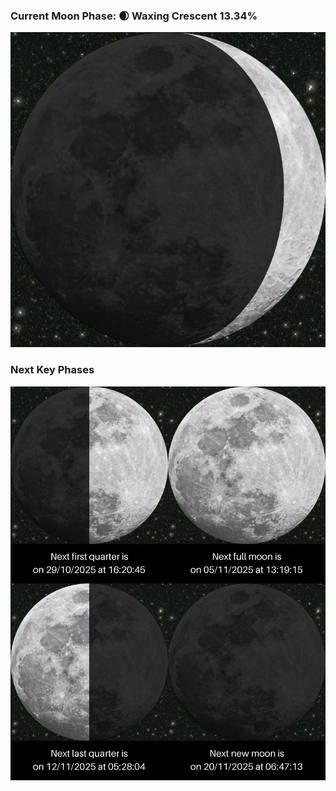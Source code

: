 ### Current Moon Phase: 🌒 Waxing Crescent 13.34%
![Moon Phase](moonphase.png)
### Next Key Phases
![Gallery](gallery.png)